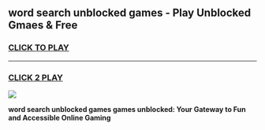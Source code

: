 
## word search unblocked games - Play Unblocked Gmaes & Free
<h3>
<a href="https://premium.freeplayer.one?title=word_search_unblocked_games&ref=19F">CLICK TO PLAY</a></h3>
<hr>

<h3>
<a href="https://premium.freeplayer.one?title=word_search_unblocked_games&ref=19F">CLICK 2 PLAY</a>
  
</h3>

<a href="https://premium.freeplayer.one?title=word_search_unblocked_games&ref=19F/"><img src="https://clearcache.store/games.png"></a>


**word search unblocked games games unblocked: Your Gateway to Fun and Accessible Online Gaming**
